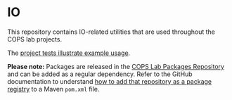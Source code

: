 # IO

This repository contains IO-related utilities that are used throughout the COPS lab projects.

The [project tests illustrate example usage](examples/src/test/java/dev/c0ps/io/ExamplesTest.java).

**Please note:** Packages are released in the [COPS Lab Packages Repository](https://github.com/cops-lab/packages) and can be added as a regular dependency. Refer to the GitHub documentation to understand [how to add that repository as a package registry](https://docs.github.com/en/packages/working-with-a-github-packages-registry/working-with-the-apache-maven-registry) to a Maven `pom.xml` file.